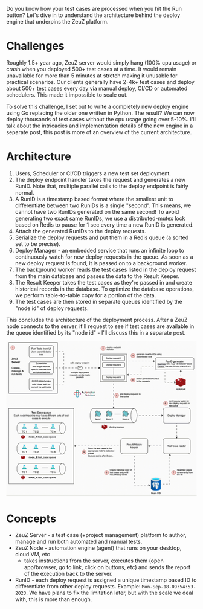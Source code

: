 ---
---

Do you know how your test cases are processed when you hit the Run button? Let's
dive in to understand the architecture behind the deploy engine that underpins
the ZeuZ platform.

# Challenges
Roughly 1.5+ year ago, ZeuZ server would simply hang (100% cpu usage) or crash
when you deployed 500+ test cases at a time. It would remain unavailable for
more than 5 minutes at stretch making it unusable for practical scenarios. Our
clients generally have 2-4k+ test cases and deploy about 500+ test cases every
day via manual deploy, CI/CD or automated schedulers. This made it impossible to
scale out.

To solve this challenge, I set out to write a completely new deploy engine using
Go replacing the older one written in Python. The result? We can now deploy
thousands of test cases without the cpu usage going over 5-10%. I'll talk about
the intricacies and implementation details of the new engine in a separate post,
this post is more of an overview of the current architecture.

# Architecture
1. Users, Scheduler or CI/CD triggers a new test set deployment.
2. The deploy endpoint handler takes the request and generates a new RunID. Note
   that, multiple parallel calls to the deploy endpoint is fairly normal.
3. A RunID is a timestamp based format where the smallest unit to differentiate
   between two RunIDs is a single "second". This means, we cannot have two
   RunIDs generated on the same second! To avoid generating two exact same
   RunIDs, we use a distributed-mutex lock based on Redis to pause for 1 sec
   every time a new RunID is generated.
4. Attach the generated RunIDs to the deploy requests.
5. Serialize the deploy requests and put them in a Redis queue (a sorted set to
   be precise).
6. Deploy Manager - an embedded service that runs an infinite loop to
   continuously watch for new deploy requests in the queue. As soon as a new
   deploy request is found, it is passed on to a background worker.
7. The background worker reads the test cases listed in the deploy request from
   the main database and passes the data to the Result Keeper.
8. The Result Keeper takes the test cases as they're passed in and create
   historical records in the database. To optimize the database operations, we
   perform table-to-table copy for a portion of the data.
9. The test cases are then stored in separate queues identified by the "node id"
   of deploy requests.

This concludes the architecture of the deployment process. After a ZeuZ node
connects to the server, it'll request to see if test cases are available in the
queue identified by its "node id" - I'll discuss this in a separate post.

![](/assets/images/zeuz_deploy_architecture.gif)

# Concepts
- ZeuZ Server - a test case (+project management) platform to author, manage and
  run both automated and manual tests.
- ZeuZ Node - automation engine (agent) that runs on your desktop, cloud VM, etc
  - takes instructions from the server, executes them (open app/browser, go to
  link, click on buttons, etc) and sends the report of the execution back to the
  server.
- RunID - each deploy request is assigned a unique timestamp based ID to
  differentiate from other deploy requests. Example: `Mon-Sep-18-09:54:53-2023`.
  We have plans to fix the limitation later, but with the scale we deal with,
  this is more than enough.